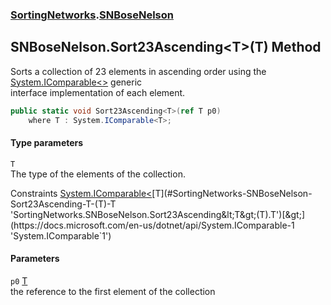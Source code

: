 ### [SortingNetworks](./SortingNetworks.md 'SortingNetworks').[SNBoseNelson](./SortingNetworks-SNBoseNelson.md 'SortingNetworks.SNBoseNelson')
## SNBoseNelson.Sort23Ascending&lt;T&gt;(T) Method
Sorts a collection of 23 elements in ascending order using the [System.IComparable&lt;&gt;](https://docs.microsoft.com/en-us/dotnet/api/System.IComparable-1 'System.IComparable`1') generic  
interface implementation of each element.  
```csharp
public static void Sort23Ascending<T>(ref T p0)
    where T : System.IComparable<T>;
```
#### Type parameters
<a name='SortingNetworks-SNBoseNelson-Sort23Ascending-T-(T)-T'></a>
`T`  
The type of the elements of the collection.  

Constraints [System.IComparable&lt;](https://docs.microsoft.com/en-us/dotnet/api/System.IComparable-1 'System.IComparable`1')[T](#SortingNetworks-SNBoseNelson-Sort23Ascending-T-(T)-T 'SortingNetworks.SNBoseNelson.Sort23Ascending&lt;T&gt;(T).T')[&gt;](https://docs.microsoft.com/en-us/dotnet/api/System.IComparable-1 'System.IComparable`1')  
  
#### Parameters
<a name='SortingNetworks-SNBoseNelson-Sort23Ascending-T-(T)-p0'></a>
`p0` [T](#SortingNetworks-SNBoseNelson-Sort23Ascending-T-(T)-T 'SortingNetworks.SNBoseNelson.Sort23Ascending&lt;T&gt;(T).T')  
the reference to the first element of the collection  
  
